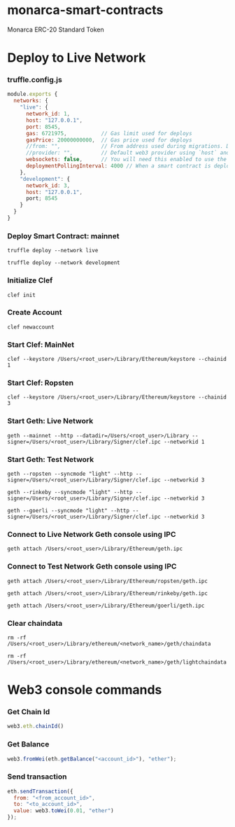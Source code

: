 # monarca-smart-contracts
Monarca ERC-20 Standard Token

# Deploy to Live Network

### truffle.config.js

```javascript
module.exports {
  networks: {
    "live": {
      network_id: 1,
      host: "127.0.0.1",
      port: 8545,
      gas: 6721975,           // Gas limit used for deploys
      gasPrice: 20000000000,  // Gas price used for deploys
      //from: "",             // From address used during migrations. Defaults to the first available account provided by your ethereum client.
      //provider: "",         // Default web3 provider using `host` and `port` options: new Web3.providers.HttpProvider("http://<host>:<port>")
      websockets: false,      // You will need this enabled to use the confirmations listener or to hear events using .on or .once. Default is false.
      deploymentPollingInterval: 4000 // When a smart contract is deployed, this determines how often to check whether the transaction has been completed, in ms.
    },
    "development": {
      network_id: 3,
      host: "127.0.0.1",
      port; 8545
    }
  }
}
```

### Deploy Smart Contract: mainnet

```console
truffle deploy --network live
```

```console
truffle deploy --network development
```

### Initialize Clef

```console
clef init
```

### Create Account

```console
clef newaccount
```

### Start Clef: MainNet

```console
clef --keystore /Users/<root_user>/Library/Ethereum/keystore --chainid 1
```

### Start Clef: Ropsten

```console
clef --keystore /Users/<root_user>/Library/Ethereum/keystore --chainid 3
```

### Start Geth: Live Network

```console
geth --mainnet --http --datadir=/Users/<root_user>/Library --signer=/Users/<root_user>/Library/Signer/clef.ipc --networkid 1
```

### Start Geth: Test Network

```console
geth --ropsten --syncmode "light" --http --signer=/Users/<root_user>/Library/Signer/clef.ipc --networkid 3
```

```console
geth --rinkeby --syncmode "light" --http --signer=/Users/<root_user>/Library/Signer/clef.ipc --networkid 3
```

```console
geth --goerli --syncmode "light" --http --signer=/Users/<root_user>/Library/Signer/clef.ipc --networkid 3
```

### Connect to Live Network Geth console using IPC

```console
geth attach /Users/<root_user>/Library/Ethereum/geth.ipc
```

### Connect to Test Network Geth console using IPC

```console
geth attach /Users/<root_user>/Library/Ethereum/ropsten/geth.ipc
```

```console
geth attach /Users/<root_user>/Library/Ethereum/rinkeby/geth.ipc
```

```console
geth attach /Users/<root_user>/Library/Ethereum/goerli/geth.ipc
```

### Clear chaindata

```console
rm -rf /Users/<root_user>/Library/ethereum/<network_name>/geth/chaindata
```

```console
rm -rf /Users/<root_user>/Library/ethereum/<network_name>/geth/lightchaindata
```

# Web3 console commands

### Get Chain Id

```javascript
web3.eth.chainId()
```

### Get Balance

```javascript
web3.fromWei(eth.getBalance("<account_id>"), "ether");
```

### Send transaction

```javascript
eth.sendTransaction({
  from: "<from_account_id>",
  to: "<to_account_id>",
  value: web3.toWei(0.01, "ether")
});
```
